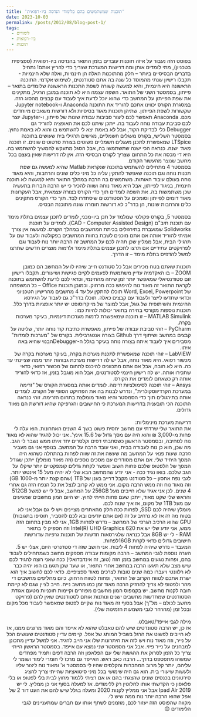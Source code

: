 ```yaml
---
title: 'תוכנות שמשתמשים בהם בלימודי הנדסה ביו-רפואית'
date: 2023-10-03
permalink: /posts/2012/08/blog-post-1/
tags:
  - לימודים
  - ביו-רפואית
  - תוכנות
---
```

<div dir="rtl" align="right">

בפוסט הזה נעבור על איזה תוכנות עובדים בזמן התואר בהנדסה ביו-רפואית (ספציפית בטכניון), מתי לומדים אותן ומה דרישות המערכת שצריך כדי להריץ אותם!
נתחיל בדברים הבסיסיים ביותר – חלק מהתוכנות האלה הן חינמיות, ואלה שלא חינמיות -תקבלו רישיון שנתי מהמוסד כל שנה בה אתם סטודנטים, לשימוש אקדמי.
התוכנה הראשונה היא חינמית, והיא למעשה קשורה לשפת התכנות הראשונה שלומדים בתואר – פייתון, בסמסטר השני של התואר. השפה עצמה היא לא תוכנה במובן הרגיל, מתקינים את שפת הפייתון על המחשב כדי שהוא יוכל לדעת איך לעבוד עם קבצים מהסוג הזה. במסגרת הקורס יכווינו אתכם להוריד את התוכנה Anaconda ו-Jupyter notebook שקשורות לשפת הפייתון. שתיהן תוכנות מאוד בסיסיות ולא דורשות משאבים מיוחדים מכם. Anaconda תאפשר לכם ליצור סביבות עבודה שונות של פייתון, ו-Jupyter יוצר לכם סביבת עבודה נוחה לעבוד בה. ייתכן שיתנו לכם את האופציה להוריד גם Debugger כלי לבדיקת הקוד, אבל לא באמת יצא לי להשתמש בו והוא לא באמת נחוץ.
בסמסטר השלישי, בקורס מעגלים חשמליים, מגישים תרגילי בית שעושים בתוכנה LTSpice שמאפשרת לתכנן מעגלים חשמליים פשוטים בצורת סרטוטים שונים. זו תוכנה *מאוד* ישנה. כנראה הכי ישנה שתשתמשו בה, אבל הסגל מתעקש להמשיך להשתמש בה. היא די מכסה את כל התחום שצריך לקורס הבסיסי הזה. אין לה דרישות שאין בעצם בכל מחשב שנוצר מהעשור הקודם. <br>
בסמסטר 4 מתחילים להשתמש בתוכנה שנקראת Matlab שהיא למעשה גם שפת תכנות נוחה וגם תוכנה שאפשר להתקין עליה כל מיני כלים שונים והרחבות, והיא מאוד נוחה בעולם עיבוד האותות. משתמשים בה הרבה במהלך התואר והיא למעשה לא תוכנה חינמית, בניגוד לפייתון, אבל היא מאוד נוחה ושווה להכיר כי יש הרבה חברות בתעשיה שכן משתמשות בה. את השפה לומדים תוך כדי הקורס בצורה עצמאית, אבל העקרונות מאוד דומים לפייתון וסומכים על הסטודנטים שיסתדרו לבד.
תוך כדי הקורס מתקינים כלים והרחבות שונות, הן בדר"כ לא דורשות חומרה שונה מתוכנת הבסיס. <br> <br>
בסמסטר 5, בקורס פקולטי שמלמד על תכן ביו-מכני, לומדים לתכנן עצמים בתלת מימד עם תוכנת תיב"ם (CAD - Computer Assisted Design). לומדים על תוכנת Solidworks שמועברת בתירגולים בכיתת המחשבים במהלך הקורס. למעשה אין צורך אמיתי להוריד אותה אם אתם מוכנים לשבת בחוות המחשבים בפקולטה ולעבוד שם על תרגילי הבית, אבל ממליץ שכן תהיה לכם על המחשב זה הרבה יותר נוח לעבוד וגם לפרויקטים עתידיים אם תרצו לתכנן עצמים בתלת מימד ולדמות מוצרים חדשים שתרצו למשל להדפיס בתלת מימד – זו הדרך. <br> <br>
תוכנות שאתם בטח מכירים אבל כל סטודנט חייב שיהיו לו על המחשב הם כמובן ZOOM – בו האקדמיה עדיין משתמשת לפעמים לקיים פגישות ושיעורים. תקבלו רישיון זום סטודנטיאלי שמאפשר יותר זמן שיחה מהחינמי, וכדאי לכם לדעת להשתמש בתוכנה לקראת התואר זה מאוד נוח להיפגש ככה מרחוק.
וכמובן תוכנות Office – כל המשפחה של Word, Excel, Powerpoint תוכלו להתקין על עד 4 מחשבים מהרישיון הטכניוני וכדאי שתדעו לייצר ולעבוד עם קבצים כאלה. תוכלו בדר"כ גם לעבוד על הגירסא החינמית והשיתופית של גוגל, אבל למוצר של מייקרוסופט יש יותר אופציות בדרך כלל. <br>
תוכנות נוספות מקורסי בחירה בתואר יכולות להיות כמו:<br>
MATLAB Simulink – זו תוכנה שמאפשרת לדמות מערכות דינמיות, בעיקר מערכות בקרה.<br>
PyCharm – זוהי סביבת עבודה של פייתון, מאפשרת כתיבת קוד נוחה יותר, שליטה על קבצים במחשב ושיתוף דרך Github בצורה אנטגרבילית. בקורס של "מערכות לומדות" מסבירים איך לעבוד איתה בצורה נוחה בעיקר בגלל ה-Debuggerהבנוי שהיא באה איתו. <br>
LabVIEW – זוהי תוכנה שמאפשרת לתכנת מערכות בקרה, בעיקר מערכות בקרה של מכשור רפואי. היא מאוד נוחה, אבל יש לה דרישות מערכת גבוהות יותר ממה שציינתי עד כה. היא לא חובה, אבל אם אתם מתכוונים להיכנס לתחום של מכשור רפואי, כדאי שתכירו אותה. יש לה רישיון חינמי לסטודנטים, אבל הוא מוגבל בזמן, אז כדאי להוריד אותה רק כשאתם לומדים את הקורס. <br>
Ansys – זוהי תוכנה לסימולציות זרימה. לומדים אותה במסגרת הקורס של "זרימה במערכת הקרדיווסקולרית", ונדרש לבנות בה את הפרויקט הסופי של הקורס. לומדים אותה בתירגולים תוך כדי הסמסטר והיא מאוד מומלצת בתחום הזרימה. זוהי כנראה התוכנה הכי תובענית בדרישות המערכת כי החישובים והגרפיקה שהיא דורשת הם מאוד גדולים.<br> <br>
דרישות מערכת מינימליות:<br>
את התואר שלי שרדתי עם מחשב יחסית פשוט בשך 4 השנים האחרונות. הוא עלה לי פחות מ-3,000 ₪ והוא היה עם מסך גדול של 15.6 אינץ'. אני יכול להגיד שהוא לא מאוד נוח לסחיבה, ובסמסטר הראשון כשסחבתי דפים וקלסרים יחד איתו ממש נשבר לי הגב. מה שכן, הוא כן נוח לעבודה בבית, ואני עובד הרבה על המחשב. בנוסף אני גם מעביר *הרבה* שעות פנאי על המחשב מה שעשה את זה שווה לפחות בהתחלה כשהוא היה המסך היחיד שלי. אם אתם מסודרים עם מסכים נוספים (וזה מאוד מומלץ) ייתכן שגודל המסך של הלפטופ שלכם פחות חשוב ואפשר לקחת גדלים קומפקטיים יותר שיקלו על הגב שלכם. בואו נגיד ככה - אני יודע שהמחשב הבא שלי לא יהיה מעל 15 אינטש יותר.
לגבי נפח אחסון – כל סטודנט מקבל דרייב בענן של 1TB (שהם קצת יותר מ-1000 GB) וזה מאוד נוח וזה ממש הרבה מקום. אני ממש לא קרוב לנצל את כל הנפח הזה גם אחרי 4 שנים. לכן אני אגיד שלא חייבים מעל 256GB על המחשב, אבל לי יש למשל 512GB והראש שלי שקט מאוד, ייתכן שעם פחות הייתי לחוץ. יש היום המון מחשבים שמגיעים עם מעל 1TB של מקום, אז איך שנוח לכם.<br>
מומלץ שיהיה לכם SSD, לפחות ככה חלק מהאתרים מציינים ויש לי גם אבל אני לא בטוח מה זה אז לא נרחיב על זה (אם אתם יודעים ובא לכם להסביר, תוסיפו בתגובות) <br>
GPU שהוא הרכיב הגרפי של המחשב – נדרש לפחות 1GB, אני לא מבין בתחום הזה ממש, אני יודע שלי יש את Intel(R) UHD Graphics 620 וזה הספיק לי בתואר<br>
RAM - לי יש 8GB אבל כנראה שלגירסאות חדשות של תוכנות גרפיות שדורשות חישובים גדולים כדאי לקחת 16GBלפחות.<br>
המעבד – נדרש שיהיה לפחות 4 ליבות. אני חושב שזה די סטדנרטי היום, אצלי יש 5.<br>
הערה נוספת לגבי המחשב – הרבה מקומות עבודה מספקים מחשב כשמתחילים לעבוד בהם, ופחות נוגעים במחשב בזמן הזה (טוב, זה אינדבדואלי) ככה שאני רוצה להגיד לכם שיש מצב שלא תיגעו הרבה במחשב אחרי התואר, או שעד שכן תגעו בו הוא יהיה כבר לא רלוונטי ויעברו כמה שנים טובות לצרכים מאוד ספציפיים. כדאי לכם לחשוב איך הוא ישרת אתכם לטווח הקרוב של התואר, ופחות לטווח הרחוק. כיום מחליפים מחשבים די מהר ולפטופ לא צריך להחזיק הרבה מאוד זמן כמו מחשב נייח. חייב לציין שגם לא קיימת חובה לקנות מחשב. יש בקמפוס המון מחשבים מפוזרים וקיימות תוכניות מטעם אגודת הסטודנטים שמחדשות מחשבים ישנים ונותנות אותם לסטודנטים שאין להם (פרויקט מחשב לכולם – מל"ך) אבל בסוף זה מאוד נוח שקיים לפטופ שמאפשר לעבוד מכל מקום ובכל זמן (מהרהר לגבי משמעות הזמינות שלי). <br> <br>
מילה לגבי אייפד/טאבלט. <br>
אז כן, יש הרבה סטונדטים שיש להם טאבלט שהוא לא אייפד והם מאוד מרוצים ממנו, אז לא חייבים לפשוט את הרגל בשביל המותג של אפל.
קיימים עדיין סטודנטים שעושים הכל על נייר, וזה מאוד נוח ויש לזה את היתרונות שלו אני חייב להגיד. אני למשל עדיין מתכונן למבחנים על נייר פיזי.
אבל אני מסמסטר שני נמצא עם אייפד. בסמסטר הראשון הייתי צריך כל הזמן לסרוק את ההגשות שלי עם הפלאפון וזה הרבה דפים ותמיד מפחדים שמשהו מתפספס בדרך... הרבה כאב ראש. האייפד גם מרכז לי חומרי לימוד ושומר לי עליהם, יותר קל מרוב המחברות והקלסים שהיו לי בסמסטר א' ומאוד נוח ליצור עליו ולעשות שיעורי בית. הוא גם היה שימושי בכל מיני סיטואציות שהייתי צריך להציג סירטונים בכנסים שונים שהצגתי בהם או אם רציתי ללמוד מחוץ לבית בלי לפטופ או בלי פלאפון כי הקדשתי אותו לחלוטין רק ללימודים. אז למעלה בסוף אני כן ממליץ. לי יש Ipad Air 2019 אבל אני ממליץ לקנות 2020 ומעלה בגלל שיש להם את העט דור 2 של אפל שהוא הרבה יותר נוח ממה שיש לי. <Br>
מקווה שהפוסט הזה יעזור לכם, מוזמנים לשתף אותו עם חברים שמתעניינים לגבי הלימודים 😊

